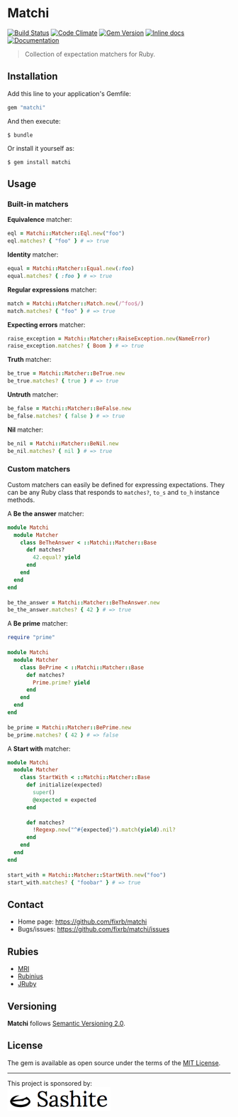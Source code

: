 # Matchi

[![Build Status](https://api.travis-ci.org/fixrb/matchi.svg?branch=main)][travis]
[![Code Climate](https://codeclimate.com/github/fixrb/matchi/badges/gpa.svg)][codeclimate]
[![Gem Version](https://badge.fury.io/rb/matchi.svg)][gem]
[![Inline docs](https://inch-ci.org/github/fixrb/matchi.svg?branch=main)][inchpages]
[![Documentation](https://img.shields.io/:yard-docs-38c800.svg)][rubydoc]

> Collection of expectation matchers for Ruby.

## Installation

Add this line to your application's Gemfile:

```ruby
gem "matchi"
```

And then execute:

    $ bundle

Or install it yourself as:

    $ gem install matchi

## Usage

### Built-in matchers

**Equivalence** matcher:

```ruby
eql = Matchi::Matcher::Eql.new("foo")
eql.matches? { "foo" } # => true
```

**Identity** matcher:

```ruby
equal = Matchi::Matcher::Equal.new(:foo)
equal.matches? { :foo } # => true
```

**Regular expressions** matcher:

```ruby
match = Matchi::Matcher::Match.new(/^foo$/)
match.matches? { "foo" } # => true
```

**Expecting errors** matcher:

```ruby
raise_exception = Matchi::Matcher::RaiseException.new(NameError)
raise_exception.matches? { Boom } # => true
```

**Truth** matcher:

```ruby
be_true = Matchi::Matcher::BeTrue.new
be_true.matches? { true } # => true
```

**Untruth** matcher:

```ruby
be_false = Matchi::Matcher::BeFalse.new
be_false.matches? { false } # => true
```

**Nil** matcher:

```ruby
be_nil = Matchi::Matcher::BeNil.new
be_nil.matches? { nil } # => true
```

### Custom matchers

Custom matchers can easily be defined for expressing expectations.  They can be any Ruby class that responds to `matches?`, `to_s` and `to_h` instance methods.

A **Be the answer** matcher:

```ruby
module Matchi
  module Matcher
    class BeTheAnswer < ::Matchi::Matcher::Base
      def matches?
        42.equal? yield
      end
    end
  end
end

be_the_answer = Matchi::Matcher::BeTheAnswer.new
be_the_answer.matches? { 42 } # => true
```

A **Be prime** matcher:

```ruby
require "prime"

module Matchi
  module Matcher
    class BePrime < ::Matchi::Matcher::Base
      def matches?
        Prime.prime? yield
      end
    end
  end
end

be_prime = Matchi::Matcher::BePrime.new
be_prime.matches? { 42 } # => false
```

A **Start with** matcher:

```ruby
module Matchi
  module Matcher
    class StartWith < ::Matchi::Matcher::Base
      def initialize(expected)
        super()
        @expected = expected
      end

      def matches?
        !Regexp.new("^#{expected}").match(yield).nil?
      end
    end
  end
end

start_with = Matchi::Matcher::StartWith.new("foo")
start_with.matches? { "foobar" } # => true
```

## Contact

* Home page: https://github.com/fixrb/matchi
* Bugs/issues: https://github.com/fixrb/matchi/issues

## Rubies

* [MRI](https://www.ruby-lang.org/)
* [Rubinius](https://rubinius.com/)
* [JRuby](https://www.jruby.org/)

## Versioning

__Matchi__ follows [Semantic Versioning 2.0](https://semver.org/).

## License

The gem is available as open source under the terms of the [MIT License](https://opensource.org/licenses/MIT).

***

<p>
  This project is sponsored by:<br />
  <a href="https://sashite.com/"><img
    src="https://github.com/fixrb/matchi/raw/main/img/sashite.png"
    alt="Sashite" /></a>
</p>

[gem]: https://rubygems.org/gems/matchi
[travis]: https://travis-ci.org/fixrb/matchi
[codeclimate]: https://codeclimate.com/github/fixrb/matchi
[inchpages]: https://inch-ci.org/github/fixrb/matchi
[rubydoc]: https://rubydoc.info/gems/matchi/frames
